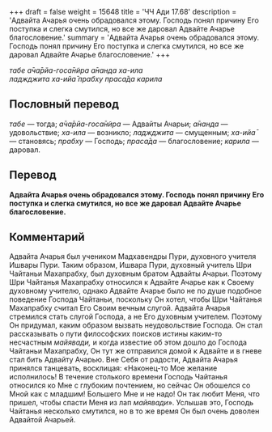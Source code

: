 +++
draft = false
weight = 15648
title = 'ЧЧ Ади 17.68'
description = 'Адвайта Ачарья очень обрадовался этому. Господь понял причину Его поступка и слегка смутился, но все же даровал Адвайте Ачарье благословение.'
summary = 'Адвайта Ачарья очень обрадовался этому. Господь понял причину Его поступка и слегка смутился, но все же даровал Адвайте Ачарье благословение.'
+++

_табе а̄ча̄рйа-госа̄н̃ира а̄нанда ха-ила  
ладжджита ха-ийа̄ прабху праса̄да карила_

## Пословный перевод

_табе_ — тогда; _а̄ча̄рйа_\-_госа̄н̃ира_ — Адвайты Ачарьи; _а̄нанда_ — удовольствие; _ха_\-_ила_ — возникло; _ладжджита_ — смущенным; _ха_\-_ийа̄_ — становясь; _прабху_ — Господь; _праса̄да_ — благословение; _карила_ — даровал.

## Перевод

**Адвайта Ачарья очень обрадовался этому. Господь понял причину Его поступка и слегка смутился, но все же даровал Адвайте Ачарье благословение.**

## Комментарий

Адвайта Ачарья был учеником Мадхавендры Пури, духовного учителя Ишвары Пури. Таким образом, Ишвара Пури, духовный учитель Шри Чайтаньи Махапрабху, был духовным братом Адвайты Ачарьи. Поэтому Шри Чайтанья Махапрабху относился к Адвайте Ачарье как к Своему духовному учителю, однако Адвайте Ачарье было не по душе подобное поведение Господа Чайтаньи, поскольку Он хотел, чтобы Шри Чайтанья Махапрабху считал Его Своим вечным слугой. Адвайта Ачарья стремился стать слугой Господа, а не Его духовным учителем. Поэтому Он придумал, каким образом вызвать неудовольствие Господа. Он стал рассказывать о пути философских поисков истины каким-то несчастным _майявади,_ и когда известие об этом дошло до Господа Чайтаньи Махапрабху, Он тут же отправился домой к Адвайте и в гневе стал бить Адвайту Ачарью. Вне Себя от радости, Адвайта Ачарья принялся танцевать, восклицая: «Наконец-то Мое желание исполнилось! В течение столького времени Господь Чайтанья относился ко Мне с глубоким почтением, но сейчас Он обошелся со Мной как с младшим! Большего Мне и не надо! Он так любит Меня, что пришел, чтобы спасти Меня из лап _майявади_». Услышав это, Господь Чайтанья несколько смутился, но в то же время Он был очень доволен Адвайтой Ачарьей.

